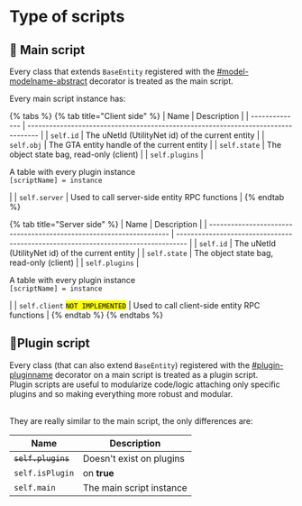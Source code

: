 # Type of scripts

## 🧱 Main script

Every class that extends `BaseEntity` registered with the [#model-modelname-abstract](decorators.md#model-modelname-abstract "mention") decorator is treated as the main script.

Every main script instance has:

{% tabs %}
{% tab title="Client side" %}
| Name           | Description                                                                       |
| -------------- | --------------------------------------------------------------------------------- |
| `self.id`      | The uNetId (UtilityNet id) of the current entity                                  |
| `self.obj`     | The GTA entity handle of the current entity                                       |
| `self.state`   | The object state bag, read-only (client)                                          |
| `self.plugins` | <p>A table with every plugin instance<br><code>[scriptName] = instance</code></p> |
| `self.server`  | Used to call server-side entity RPC functions                                     |
{% endtab %}

{% tab title="Server side" %}
| Name                                                                | Description                                                                       |
| ------------------------------------------------------------------- | --------------------------------------------------------------------------------- |
| `self.id`                                                           | The uNetId (UtilityNet id) of the current entity                                  |
| `self.state`                                                        | The object state bag, read-only (client)                                          |
| `self.plugins`                                                      | <p>A table with every plugin instance<br><code>[scriptName] = instance</code></p> |
| `self.client` <mark style="color:$danger;">`NOT IMPLEMENTED`</mark> | Used to call client-side entity RPC functions                                     |
{% endtab %}
{% endtabs %}

## 🔌Plugin script

Every class (that can also extend `BaseEntity`) registered with the [#plugin-pluginname](decorators.md#plugin-pluginname "mention") decorator on a main script is treated as a plugin script.\
Plugin scripts are useful to modularize code/logic attaching only specific plugins and so making everything more robust and modular.

\
They are really similar to the main script, the only differences are:

| Name               | Description              |
| ------------------ | ------------------------ |
| ~~`self.plugins`~~ | Doesn't exist on plugins |
| `self.isPlugin`    | on **true**              |
| `self.main`        | The main script instance |
